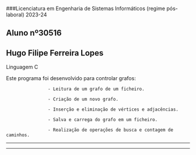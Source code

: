 ###Licenciatura em Engenharia de Sistemas Informáticos (regime pós-laboral) 2023-24



## Aluno nº30516								 
   																
## Hugo Filipe Ferreira Lopes     				
 																	




Linguagem C

  Este programa foi desenvolvido para controlar grafos:
  
					- Leitura de um grafo de um ficheiro.
     
					- Criação de um novo grafo.
     
					- Inserção e eliminação de vértices e adjacências.
     
					- Salva e carrega do grafo em um ficheiro.
     
					- Realização de operações de busca e contagem de caminhos.
	

---------------------------------------------------------

***********************************************************

